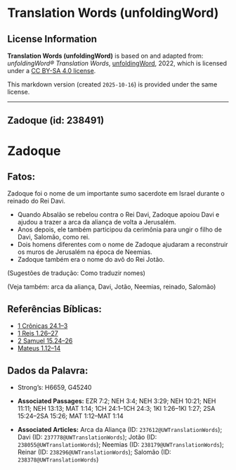 # Translation Words (unfoldingWord)

## License Information

**Translation Words (unfoldingWord)** is based on and adapted from: _unfoldingWord® Translation Words_, [unfoldingWord](https://unfoldingword.org/utw), 2022, which is licensed under a [CC BY-SA 4.0 license](https://creativecommons.org/licenses/by-sa/4.0/legalcode.en).

This markdown version (created `2025-10-16`) is provided under the same license.



--------------------------------

## Zadoque (id: 238491)

Zadoque
=======

Fatos:
------

Zadoque foi o nome de um importante sumo sacerdote em Israel durante o reinado do Rei Davi.

* Quando Absalão se rebelou contra o Rei Davi, Zadoque apoiou Davi e ajudou a trazer a arca da aliança de volta a Jerusalém.
* Anos depois, ele também participou da cerimônia para ungir o filho de Davi, Salomão, como rei.
* Dois homens diferentes com o nome de Zadoque ajudaram a reconstruir os muros de Jerusalém na época de Neemias.
* Zadoque também era o nome do avô do Rei Jotão.

(Sugestões de tradução: Como traduzir nomes)

(Veja também: arca da aliança, Davi, Jotão, Neemias, reinado, Salomão)

Referências Bíblicas:
---------------------

* [1 Crônicas 24\.1–3](https://ref.ly/1Chr24:1-1Chr24:3)
* [1 Reis 1\.26–27](https://ref.ly/1Kgs1:26-1Kgs1:27)
* [2 Samuel 15\.24–26](https://ref.ly/2Sam15:24-2Sam15:26)
* [Mateus 1\.12–14](https://ref.ly/Matt1:12-Matt1:14)

Dados da Palavra:
-----------------

* Strong’s: H6659, G45240

* **Associated Passages:** EZR 7:2; NEH 3:4; NEH 3:29; NEH 10:21; NEH 11:11; NEH 13:13; MAT 1:14; 1CH 24:1–1CH 24:3; 1KI 1:26–1KI 1:27; 2SA 15:24–2SA 15:26; MAT 1:12–MAT 1:14
* **Associated Articles:** Arca da Aliança (ID: `237612@UWTranslationWords`); Davi (ID: `237778@UWTranslationWords`); Jotão (ID: `238055@UWTranslationWords`); Neemias (ID: `238179@UWTranslationWords`); Reinar (ID: `238296@UWTranslationWords`); Salomão (ID: `238378@UWTranslationWords`)


